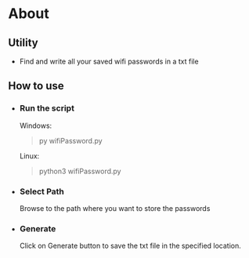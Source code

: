 # About

## Utility

* Find and write all your saved wifi passwords in a txt file

## How to use

* ### Run the script

    Windows:

    > py wifiPassword.py

    Linux:

    > python3 wifiPassword.py

* ### Select Path

    Browse to the path where you want to store the passwords

* ### Generate 

    Click on Generate button to save the txt file in the specified location.

